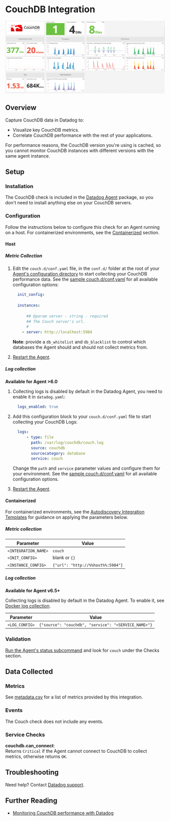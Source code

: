 # CouchDB Integration

![CouchDB dashboard][1]

## Overview

Capture CouchDB data in Datadog to:

* Visualize key CouchDB metrics.
* Correlate CouchDB performance with the rest of your applications.

For performance reasons, the CouchDB version you're using is cached, so you cannot monitor CouchDB instances with different versions with the same agent instance.

## Setup

### Installation

The CouchDB check is included in the [Datadog Agent][2] package, so you don't need to install anything else on your CouchDB servers.

### Configuration

Follow the instructions below to configure this check for an Agent running on a host. For containerized environments, see the [Containerized](#containerized) section.

#### Host

##### Metric Collection

1. Edit the `couch.d/conf.yaml` file, in the `conf.d/` folder at the root of your [Agent's configuration directory][3] to start collecting your CouchDB performance data. See the [sample couch.d/conf.yaml][4] for all available configuration options:

      ```yaml
        init_config:

        instances:

            ## @param server - string - required
            ## The Couch server's url.
            #
          - server: http://localhost:5984
      ```

    **Note**: provide a `db_whitelist` and `db_blacklist` to control which databases the Agent should and should not collect metrics from.

2. [Restart the Agent][5].

##### Log collection

**Available for Agent >6.0**

1. Collecting logs is disabled by default in the Datadog Agent, you need to enable it in `datadog.yaml`:

    ```yaml
      logs_enabled: true
    ```

2. Add this configuration block to your `couch.d/conf.yaml` file to start collecting your CouchDB Logs:

    ```yaml
      logs:
          - type: file
            path: /var/log/couchdb/couch.log
            source: couchdb
            sourcecategory: database
            service: couch
    ```

    Change the `path` and `service` parameter values and configure them for your environment. See the [sample couch.d/conf.yaml][4] for all available configuration options.

3. [Restart the Agent][5].

#### Containerized

For containerized environments, see the [Autodiscovery Integration Templates][6] for guidance on applying the parameters below.

##### Metric collection

| Parameter            | Value                             |
|----------------------|-----------------------------------|
| `<INTEGRATION_NAME>` | `couch`                           |
| `<INIT_CONFIG>`      | blank or `{}`                     |
| `<INSTANCE_CONFIG>`  | `{"url": "http://%%host%%:5984"}` |

##### Log collection

**Available for Agent v6.5+**

Collecting logs is disabled by default in the Datadog Agent. To enable it, see [Docker log collection][7].

| Parameter      | Value                                                |
|----------------|------------------------------------------------------|
| `<LOG_CONFIG>` | `{"source": "couchdb", "service": "<SERVICE_NAME>"}` |

### Validation

[Run the Agent's status subcommand][8] and look for `couch` under the Checks section.

## Data Collected
### Metrics

See [metadata.csv][9] for a list of metrics provided by this integration.

### Events

The Couch check does not include any events.

### Service Checks

**couchdb.can_connect**:<br>
Returns `Critical` if the Agent cannot connect to CouchDB to collect metrics, otherwise returns `OK`.

## Troubleshooting
Need help? Contact [Datadog support][10].

## Further Reading

* [Monitoring CouchDB performance with Datadog][11]

[1]: https://raw.githubusercontent.com/DataDog/integrations-core/master/couch/images/couchdb_dashboard.png
[2]: https://app.datadoghq.com/account/settings#agent
[3]: https://docs.datadoghq.com/agent/guide/agent-configuration-files/#agent-configuration-directory
[4]: https://github.com/DataDog/integrations-core/blob/master/couch/datadog_checks/couch/data/conf.yaml.example
[5]: https://docs.datadoghq.com/agent/guide/agent-commands/#start-stop-and-restart-the-agent
[6]: https://docs.datadoghq.com/agent/autodiscovery/integrations
[7]: https://docs.datadoghq.com/agent/docker/log/
[8]: https://docs.datadoghq.com/agent/guide/agent-commands/#agent-status-and-information
[9]: https://github.com/DataDog/integrations-core/blob/master/couch/metadata.csv
[10]: https://docs.datadoghq.com/help
[11]: https://www.datadoghq.com/blog/monitoring-couchdb-with-datadog
